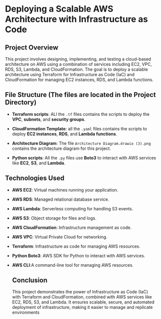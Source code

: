 # Deploying a Scalable AWS Architecture with Infrastructure as Code
## Project Overview 
This project involves designing, implementing, and testing a cloud-based architecture on AWS using a combination of services including EC2, VPC, RDS, S3, Lambda, and CloudFormation. The goal is to deploy a scalable architecture using Terraform for Infrastructure as Code (IaC) and CloudFormation for managing EC2 instances, RDS, and Lambda functions.

## **File Structure** (The files are located in the Project Directory)

- **Terraform scripts**:  ALl the `.tf`  files contains the scripts to deploy the **VPC**, **subnets**, and **security groups**.

- **CloudFormation Template**:   all the   `.yaml`  files contains the scripts to deploy **EC2 instances**, **RDS**, and **Lambda functions**.

- **Architecture Diagram**:    The file `Architecture Diagram.drawio (3).png` contains the architecture diagram for this project.

- **Python scripts**:   All the `.py` files use **Boto3** to interact with AWS services like **EC2**, **S3**, and **Lambda**.


## **Technologies Used**
- **AWS EC2**: Virtual machines running your application.
- **AWS RDS**: Managed relational database service.
- **AWS Lambda**: Serverless computing for handling S3 events.
- **AWS S3**: Object storage for files and logs.
- **AWS CloudFormation**: Infrastructure management as code.
- **AWS VPC**: Virtual Private Cloud for networking.
- **Terraform**: Infrastructure as code for managing AWS resources.
- **Python Boto3**: AWS SDK for Python to interact with AWS services.
- **AWS CLI**:A command-line tool for managing AWS resources.

  ## Conclusion
  This project demonstrates the power of Infrastructure as Code (IaC) with Terraform and CloudFormation, combined with AWS services like EC2, RDS, S3, and Lambda. It ensures scalable, secure, and automated deployment of infrastructure, making it easier to manage and replicate environments
